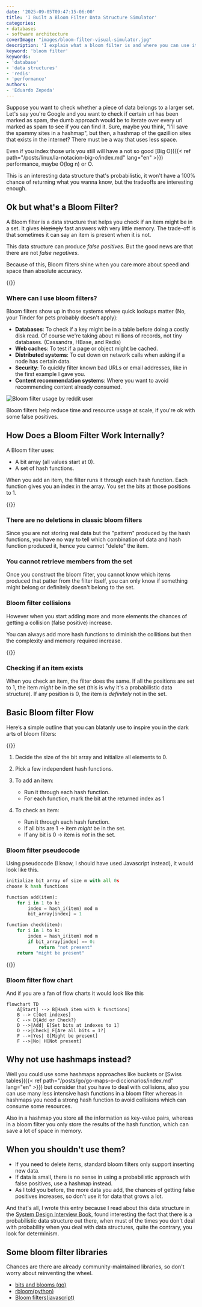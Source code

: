 ```yaml
---
date: '2025-09-05T09:47:15-06:00'
title: 'I Built a Bloom Filter Data Structure Simulator'
categories:
- databases
- software architecture
coverImage: "images/bloom-filter-visual-simulator.jpg"
description: 'I explain what a bloom filter is and where you can use it. Also, use this data structure simulator in real time to see for yourself how it works and experience collisions'
keyword: 'bloom filter'
keywords:
- 'database'
- 'data structures'
- 'redis'
- 'performance'
authors:
- 'Eduardo Zepeda'
---
```


Suppose you want to check whether a piece of data belongs to a larger set. Let's say you're Google and you want to check if certain url has been marked as spam, the dumb approach would be to iterate over every url marked as spam to see if you can find it. Sure, maybe you think, "I'll save the spammy sites in a hashmap", but then, a hashmap of the gazillion sites that exists in the internet? There must be a way that uses less space.

Even if you index those urls you still will have a not so good [Big O]({{< ref path="/posts/linux/la-notacion-big-o/index.md" lang="en" >}}) performance, maybe O(log n) or O.

This is an interesting data structure that's probabilistic, it won't have a 100% chance of returning what you wanna know, but the tradeoffs are interesting enough.

## Ok but what's a Bloom Filter?

A Bloom filter is a data structure that helps you check if an item might be in a set. It gives ~~blazingly~~ fast answers with very little memory. The trade-off is that sometimes it can say an item is present when it is not. 

This data structure can produce *false positives*. But the good news are that there are not *false negatives*.

Because of this, Bloom filters shine when you care more about speed and space than absolute accuracy.

{{<bloomFilter>}}

### Where can I use bloom filters? 

Bloom filters show up in those systems where quick lookups matter (No, your Tinder for pets probably doesn't apply):

* **Databases**: To check if a key might be in a table before doing a costly disk read. Of course we're taking about millions of records, not tiny databases. (Cassandra, HBase, and Redis)
* **Web caches**: To test if a page or object might be cached.
* **Distributed systems**: To cut down on network calls when asking if a node has certain data.
* **Security**: To quickly filter known bad URLs or email addresses, like in the first example I gave you.
* **Content recommendation systems**: Where you want to avoid recommending content already consumed.

![Bloom filter usage by reddit user](https://res.cloudinary.com/dwrscezd2/image/upload/v1757107240/coffee-bytes/bloom-filter-usage_fvyq87.png)

Bloom filters help reduce time and resource usage at scale, if you're ok with some false positives.

## How Does a Bloom Filter Work Internally?

A Bloom filter uses:

* A bit array (all values start at 0).
* A set of hash functions.

When you add an item, the filter runs it through each hash function. Each function gives you an index in the array. You set the bits at those positions to 1. 

{{<ad0>}}

### There are no deletions in classic bloom filters

Since you are not storing real data but the "pattern" produced by the hash functions, you have no way to tell which combination of data and hash function produced it, hence you cannot "delete" the item.

### You cannot retrieve members from the set

Once you construct the bloom filter, you cannot know which items produced that patter from the filter itself, you can only know if something might belong or definitely doesn't belong to the set.

### Bloom filter collisions

However when you start adding more and more elements the chances of getting a collision (false positive) increase.

You can always add more hash functions to diminish the collitions but then the complexity and memory required increase.

{{<ad1>}}

### Checking if an item exists

When you check an item, the filter does the same. If all the positions are set to 1, the item *might* be in the set (this is why it's a probabilistic data structure). If any position is 0, the item is *definitely* not in the set.


## Basic Bloom filter Flow

Here’s a simple outline that you can blatanly use to inspire you in the dark arts of bloom filters:

{{<ad2>}}

1. Decide the size of the bit array and initialize all elements to 0.
2. Pick a few independent hash functions.
3. To add an item:

   * Run it through each hash function.
   * For each function, mark the bit at the returned index as 1
4. To check an item:

   * Run it through each hash function.
   * If all bits are 1 → item *might* be in the set.
   * If any bit is 0 → item is *not* in the set.

### Bloom filter pseudocode

Using pseudocode (I know, I should have used Javascript instead), it would look like this.

``` python
initialize bit_array of size m with all 0s
choose k hash functions

function add(item):
    for i in 1 to k:
        index = hash_i(item) mod m
        bit_array[index] = 1

function check(item):
    for i in 1 to k:
        index = hash_i(item) mod m
        if bit_array[index] == 0:
            return "not present"
    return "might be present"
```

{{<ad3>}}

### Bloom filter flow chart

And if you are a fan of flow charts it would look like this

```mermaid
flowchart TD
    A[Start] --> B[Hash item with k functions]
    B --> C[Get indexes]
    C --> D{Add or Check?}
    D -->|Add| E[Set bits at indexes to 1]
    D -->|Check| F[Are all bits = 1?]
    F -->|Yes| G[Might be present]
    F -->|No| H[Not present]
```

## Why not use hashmaps instead?

Well you could use some hashmaps approaches like buckets or [Swiss tables]({{< ref path="/posts/go/go-maps-o-diccionarios/index.md" lang="en" >}}) but consider that you have to deal with collisions, also you can use many less intensive hash functions in a bloom filter whereas in hashmaps you need a strong hash function to avoid collisions which can consume some resources.

Also in a hashmap you store all the information as key-value pairs, whereas in a bloom filter you only store the results of the hash function, which can save a lot of space in memory.

## When you shouldn't use them?

- If you need to delete items, standard bloom filters only support inserting new data.
- If data is small, there is no sense in using a probabilistic approach with false positives, use a hashmap instead.
- As I told you before, the more data you add, the chances of getting false positives increases, so don't use it for data that grows a lot.

And that's all, I wrote this entry because I read about this data structure in the [System Design Interview Book](https://amzn.to/41rodp3#?), found interesting the fact that there is a probabilistic data structure out there, when must of the times you don't deal with probability when you deal with data structures, quite the contrary, you look for determinism.

## Some bloom filter libraries

Chances are there are already community-maintained libraries, so don't worry about reinventing the wheel.

- [bits and blooms (go)](https://github.com/bits-and-blooms/bloom#?)
- [rbloom(python)](https://github.com/KenanHanke/rbloom#?)
- [Bloom filters(javascript)](https://www.npmjs.com/package/bloom-filters#?)